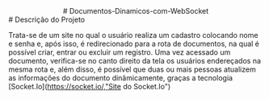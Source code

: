 <center> # Documentos-Dinamicos-com-WebSocket </center>
# Descrição do Projeto

Trata-se de um site no qual o usuário realiza um cadastro colocando nome e senha e, após isso, é redirecionado para a rota de documentos, na qual é possível criar, entrar ou excluir um registro. Uma vez acessado um documento, verifica-se no canto direito da tela os usuários endereçados na mesma rota e, além disso, é possível que duas ou mais pessoas atualizem as informações do documento dinâmicamente, graças a tecnologia [Socket.Io](https://socket.io/,"Site do Socket.Io")
